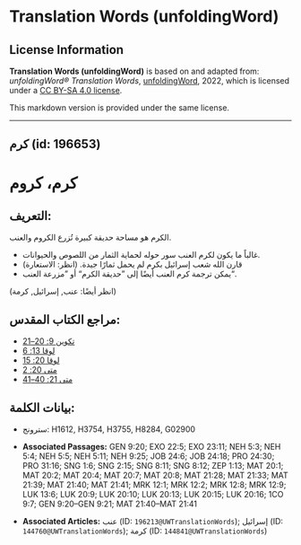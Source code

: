 # Translation Words (unfoldingWord)

## License Information

**Translation Words (unfoldingWord)** is based on and adapted from: _unfoldingWord® Translation Words_, [unfoldingWord](https://unfoldingword.org/utw), 2022, which is licensed under a [CC BY-SA 4.0 license](https://creativecommons.org/licenses/by-sa/4.0/legalcode.en).

This markdown version is provided under the same license.



--------------------------------

## كرم (id: 196653)

كرم، كروم
=========

التعريف:
--------

الكرم هو مساحة حديقة كبيرة تُزرع الكروم والعنب.

* غالباً ما يكون لكرم العنب سور حوله لحماية الثمار من اللصوص والحيوانات.
* قارن الله شعب إسرائيل بكرم لم يحمل ثمارًا جيدة. (انظر: الاستعارة)
* يمكن ترجمة كرم العنب أيضًا إلى ”حديقة الكرم“ أو ”مزرعة العنب“.

(انظر أيضًا: عنب, إسرائيل, كرمة)

مراجع الكتاب المقدس:
--------------------

* [تكوين 9: 20–21](https://ref.ly/Gen9:20-Gen9:21)
* [لوقا 13: 6](https://ref.ly/Luke13:6)
* [لوقا 20: 15](https://ref.ly/Luke20:15)
* [متى 20: 2](https://ref.ly/Matt20:2)
* [متى 21: 40–41](https://ref.ly/Matt21:40-Matt21:41)

بيانات الكلمة:
--------------

* سترونج: H1612, H3754, H3755, H8284, G02900

* **Associated Passages:** GEN 9:20; EXO 22:5; EXO 23:11; NEH 5:3; NEH 5:4; NEH 5:5; NEH 5:11; NEH 9:25; JOB 24:6; JOB 24:18; PRO 24:30; PRO 31:16; SNG 1:6; SNG 2:15; SNG 8:11; SNG 8:12; ZEP 1:13; MAT 20:1; MAT 20:2; MAT 20:4; MAT 20:7; MAT 20:8; MAT 21:28; MAT 21:33; MAT 21:39; MAT 21:40; MAT 21:41; MRK 12:1; MRK 12:2; MRK 12:8; MRK 12:9; LUK 13:6; LUK 20:9; LUK 20:10; LUK 20:13; LUK 20:15; LUK 20:16; 1CO 9:7; GEN 9:20–GEN 9:21; MAT 21:40–MAT 21:41
* **Associated Articles:** عنب (ID: `196213@UWTranslationWords`); إسرائيل (ID: `144760@UWTranslationWords`); كرمة (ID: `144841@UWTranslationWords`)

